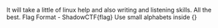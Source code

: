 It will take a little of linux help and also writing and listening skills. All the best.
Flag Format - ShadowCTF{flag} Use small alphabets inside {}